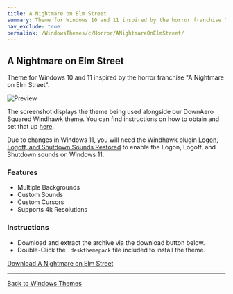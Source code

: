```yaml
---
title: A Nightmare on Elm Street
summary: Theme for Windows 10 and 11 inspired by the horror franchise "A Nightmare on Elm Street"
nav_exclude: true
permalink: /WindowsThemes/c/Horror/ANightmareOnElmStreet/
---
```


## A Nightmare on Elm Street

Theme for Windows 10 and 11 inspired by the horror franchise "A Nightmare on Elm Street".

![Preview](https://gitlab.com/the-back-room/deskthemepacks/sfw/a-nightmare-on-elm-street/-/raw/main/Extras/Preview.bmp)

The screenshot displays the theme being used alongside our DownAero Squared Windhawk theme. You can find instructions on how to obtain and set that up [here](/WindowsThemes/c/windhawk/DownAeroSquared).

Due to changes in Windows 11, you will need the Windhawk plugin [Logon, Logoff, and Shutdown Sounds Restored](https://windhawk.net/mods/logon-logoff-shutdown-sounds) to enable the Logon, Logoff, and Shutdown sounds on Windows 11.

### Features

- Multiple Backgrounds
- Custom Sounds
- Custom Cursors
- Supports 4k Resolutions

### Instructions

- Download and extract the archive via the download button below.
- Double-Click the `.deskthemepack` file included to install the theme.

<a href="https://gitlab.com/the-back-room/deskthemepacks/sfw/a-nightmare-on-elm-street/-/archive/main/a-nightmare-on-elm-street-main.zip" class="btn btn--primary btn--lg" target="_blank" rel="noopener noreferrer">Download A Nightmare on Elm Street</a>

---

<a href="/WindowsThemes" class="btn btn--secondary btn--sm">Back to Windows Themes</a>